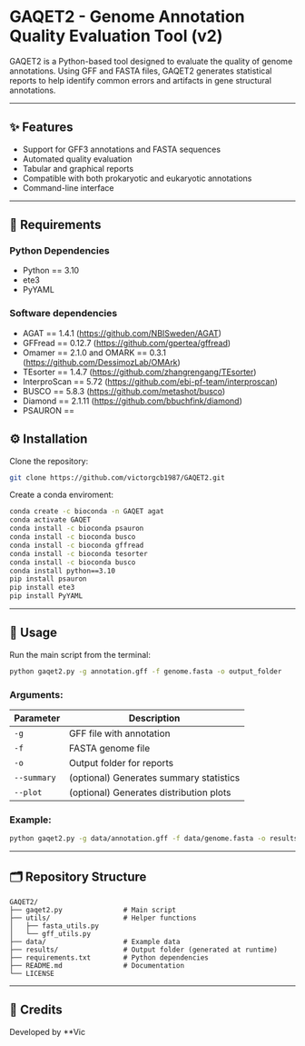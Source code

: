 # GAQET2 - Genome Annotation Quality Evaluation Tool (v2)

GAQET2 is a Python-based tool designed to evaluate the quality of genome annotations. Using GFF and FASTA files, GAQET2 generates statistical reports to help identify common errors and artifacts in gene structural annotations.

---

## ✨ Features

- Support for GFF3 annotations and FASTA sequences
- Automated quality evaluation
- Tabular and graphical reports
- Compatible with both prokaryotic and eukaryotic annotations
- Command-line interface

---

## 📆 Requirements

### Python Dependencies

- Python == 3.10
- ete3
- PyYAML

### Software dependencies
- AGAT == 1.4.1 (https://github.com/NBISweden/AGAT)
- GFFread == 0.12.7 (https://github.com/gpertea/gffread)
- Omamer == 2.1.0 and OMARK == 0.3.1 (https://github.com/DessimozLab/OMArk)
- TEsorter == 1.4.7 (https://github.com/zhangrengang/TEsorter)
- InterproScan == 5.72 (https://github.com/ebi-pf-team/interproscan)
- BUSCO == 5.8.3 (https://github.com/metashot/busco)
- Diamond == 2.1.11 (https://github.com/bbuchfink/diamond)
- PSAURON == 

## ⚙️ Installation

Clone the repository:

```bash
git clone https://github.com/victorgcb1987/GAQET2.git
```

Create a conda enviroment:

```bash
conda create -c bioconda -n GAQET agat
conda activate GAQET
conda install -c bioconda psauron
conda install -c bioconda busco
conda install -c bioconda gffread
conda install -c bioconda tesorter
conda install -c bioconda busco
conda install python==3.10
pip install psauron
pip install ete3
pip install PyYAML
```

---

## 🚀 Usage

Run the main script from the terminal:

```bash
python gaqet2.py -g annotation.gff -f genome.fasta -o output_folder
```

### Arguments:

| Parameter     | Description                                  |
|---------------|----------------------------------------------|
| `-g`          | GFF file with annotation                     |
| `-f`          | FASTA genome file                            |
| `-o`          | Output folder for reports                    |
| `--summary`   | (optional) Generates summary statistics       |
| `--plot`      | (optional) Generates distribution plots       |

### Example:

```bash
python gaqet2.py -g data/annotation.gff -f data/genome.fasta -o results/ --summary --plot
```

---

## 🗂️ Repository Structure

```
GAQET2/
├── gaqet2.py               # Main script
├── utils/                  # Helper functions
│   ├── fasta_utils.py
│   └── gff_utils.py
├── data/                   # Example data
├── results/                # Output folder (generated at runtime)
├── requirements.txt        # Python dependencies
├── README.md               # Documentation
└── LICENSE
```

---

## 👥 Credits

Developed by **Vic
